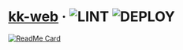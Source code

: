# [kk-web](https://kk-web.link/) &middot; ![LINT](https://github.com/piro0919/kk-web2/workflows/lint/badge.svg) ![DEPLOY](https://github.com/piro0919/kk-web2/workflows/deploy-function/badge.svg)

[![ReadMe Card](https://github-readme-stats.vercel.app/api/pin/?username=piro0919&repo=kk-web2&theme=cobalt)](https://github.com/anuraghazra/github-readme-stats)
